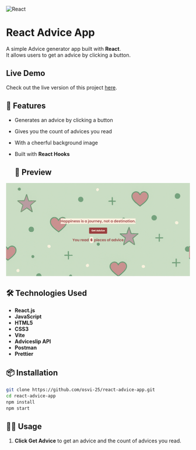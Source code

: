 ![React](https://img.shields.io/badge/React-20232A?style=for-the-badge&logo=react&logoColor=61DAFB)

# React Advice App

A simple Advice generator app built with **React**.  
It allows users to get an advice by clicking a button.

## Live Demo
Check out the live version of this project [here](https://react-advice-app-nine.vercel.app/).

## 🚀 Features
- Generates an advice by clicking a button
- Gives you the count of advices you read
- With a cheerful background image
- Built with **React Hooks**

  ## 📸 Preview
![Advice App Screenshot](./src/assets/preview.png)

## 🛠️ Technologies Used
- **React.js**
- **JavaScript**
- **HTML5**
- **CSS3**
- **Vite**
- **Adviceslip API**
- **Postman**
- **Prettier**

## 📦 Installation
```bash
git clone https://github.com/osvi-25/react-advice-app.git
cd react-advice-app
npm install
npm start
```

## 🧑‍💻 Usage
 
1. **Click Get Advice** to get an advice and the count of advices you read.  
